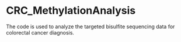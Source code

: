 # CRC_MethylationAnalysis
The code is used to analyze the targeted bisulfite sequencing data for colorectal cancer diagnosis.
